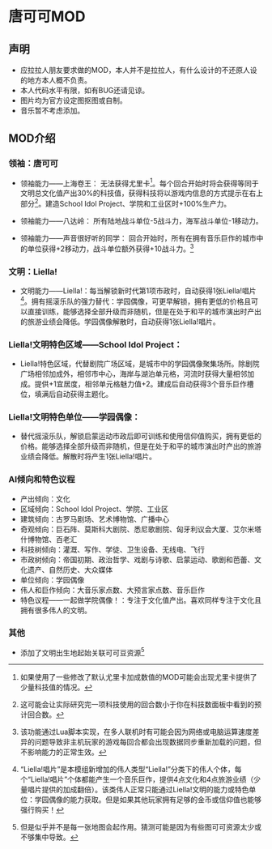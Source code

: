 # 唐可可MOD

## 声明

- 应拉拉人朋友要求做的MOD，本人并不是拉拉人，有什么设计的不还原人设的地方本人概不负责。
- 本人代码水平有限，如有BUG还请见谅。
- 图片均为官方设定图抠图或自制。
- 音乐暂不考虑添加。

## MOD介绍

### 领袖：唐可可

- 领袖能力——上海卷王：
    无法获得尤里卡[^1]。每个回合开始时将会获得等同于文明总文化值产出30%的科技值，获得科技将以游戏内信息的方式提示在右上部分[^2]。建造School Idol Project、学院和工业区时+100%生产力。

[^1]:如果使用了一些修改了默认尤里卡加成数值的MOD可能会出现尤里卡提供了少量科技值的情况。
[^2]:这可能会让实际研究完一项科技使用的回合数小于你在科技数面板中看到的预计回合数。

- 领袖能力——八达岭：
    所有陆地战斗单位-5战斗力，海军战斗单位-1移动力。

- 领袖能力——声音很好听的同学：
    回合开始时，所有在拥有音乐巨作的城市中的单位获得+2移动力，战斗单位额外获得+10战斗力。[^3]

[^3]:该功能通过Lua脚本实现，在多人联机时有可能会因为网络或电脑运算速度差异的问题导致非主机玩家的游戏每回合都会出现数据同步重新加载的问题，但不影响能力的正常生效。

### 文明：Liella!

- 文明能力——Liella!：每当解锁新时代第1项市政时，自动获得1张Liella!唱片[^4]。拥有摇滚乐队的强力替代：学园偶像，可更早解锁，拥有更低的价格且可以直接训练，能够选择全部升级而非随机，但是在处于和平的城市演出时产出的旅游业绩会降低。学园偶像解散时，自动获得1张Liella!唱片。

[^4]:“Liella!唱片”是本模组新增加的伟人类型“Liella!”分类下的伟人个体，每个“Liella!唱片”个体都能产生一个音乐巨作，提供4点文化和4点旅游业绩（少量唱片提供的加成翻倍）。该类伟人正常只能通过Liella!文明的能力或特色单位：学园偶像的能力获取。但是如果其他玩家拥有足够的金币或信仰值也能够强行购买！

### Liella!文明特色区域——School Idol Project：

- Liella!特色区域，代替剧院广场区域，是城市中的学园偶像聚集场所。除剧院广场相邻加成外，相邻市中心，海岸与湖泊单元格，河流时获得大量相邻加成。提供+1宜居度，相邻单元格魅力值+2。建成后自动获得3个音乐巨作槽位，填满后自动获得主题化。

### Liella!文明特色单位——学园偶像：

- 替代摇滚乐队，解锁启蒙运动市政后即可训练和使用信仰值购买，拥有更低的价格。能够选择全部升级而非随机，但是在处于和平的城市演出时产出的旅游业绩会降低。解散时将产生1张Liella!唱片。

### AI倾向和特色议程

- 产出倾向：文化
- 区域倾向：School Idol Project、学院、工业区
- 建筑倾向：古罗马剧场、艺术博物馆、广播中心
- 奇观倾向：巨石阵、莫斯科大剧院、悉尼歌剧院、匈牙利议会大厦、艾尔米塔什博物馆、百老汇
- 科技树倾向：灌溉、写作、学徒、卫生设备、无线电、飞行
- 市政树倾向：帝国初期、政治哲学、戏剧与诗歌、启蒙运动、歌剧和芭蕾、文化遗产、自然历史、大众媒体
- 单位倾向：学园偶像
- 伟人和巨作倾向：大音乐家点数、大预言家点数、音乐巨作
- 特色议程——一起做学院偶像！：专注于文化值产出。喜欢同样专注于文化且拥有很多伟人的文明。

### 其他

- 添加了文明出生地起始关联可可豆资源[^5]

[^5]:但是似乎并不是每一张地图会起作用。猜测可能是因为有些图可可资源太少或不够集中导致。
